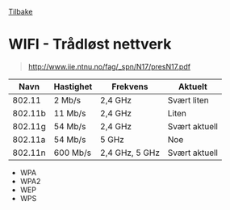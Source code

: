 <a href="../README.md">Tilbake</a>

# WIFI - Trådløst nettverk

> http://www.iie.ntnu.no/fag/_spn/N17/presN17.pdf

| Navn     | Hastighet | Frekvens         | Aktuelt        |
|----------|-----------|------------------|----------------|
| 802.11   | 2 Mb/s    |  2,4 GHz         | Svært liten    |
| 802.11b  | 11 Mb/s   |  2,4 GHz         | Liten          |
| 802.11g  | 54 Mb/s   |  2,4 GHz         | Svært aktuell  |
| 802.11a  | 54 Mb/s   |  5 GHz           | Noe            |
| 802.11n  | 600 Mb/s  |  2,4 GHz, 5 GHz  | Svært aktuell  |

- WPA
- WPA2
- WEP
- WPS